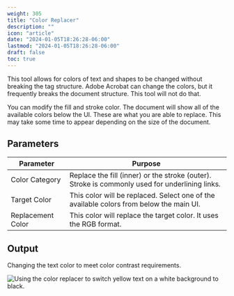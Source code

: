 ```yaml
---
weight: 305
title: "Color Replacer"
description: ""
icon: "article"
date: "2024-01-05T18:26:28-06:00"
lastmod: "2024-01-05T18:26:28-06:00"
draft: false
toc: true
---
```


This tool allows for colors of text and shapes to be changed without breaking the tag structure. Adobe Acrobat can change the colors, but it frequently breaks the document structure. This tool will not do that.

You can modify the fill and stroke color. The document will show all of the available colors below the UI. These are what you are able to replace. This may take some time to appear depending on the size of the document.

## Parameters

| Parameter           | Purpose                                                                       |
|---------------------|-------------------------------------------------------------------------------|
| Color Category      | Replace the fill (inner) or the stroke (outer). Stroke is commonly used for underlining links. |
| Target Color        | This color will be replaced. Select one of the available colors from below the main UI. |
| Replacement Color   | This color will replace the target color. It uses the RGB format.              |

## Output

Changing the text color to meet color contrast requirements.

![Using the color replacer to switch yellow text on a white background to black.](/img/colorExample.png)